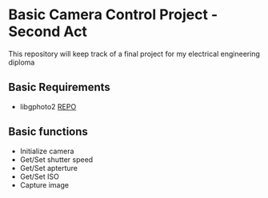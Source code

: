 # Basic Camera Control Project - Second Act

This repository will keep track of a final project for my electrical engineering diploma

## Basic Requirements
* libgphoto2 [REPO](https://github.com/gphoto/libgphoto2)

## Basic functions
* Initialize camera
* Get/Set shutter speed
* Get/Set apterture
* Get/Set ISO
* Capture image
